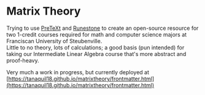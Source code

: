 # Matrix Theory

Trying to use [PreTeXt](https://pretextbook.org/) and [Runestone](https://landing.runestone.academy/) to 
create an open-source resource for two 1-credit courses required for 
math and computer science majors at Franciscan University of Steubenville.  
Little to no theory, lots of calculations; a good basis (pun intended) for taking our 
Intermediate Linear Algebra course that's more abstract and proof-heavy.  

Very much a work in progress, but currently deployed at [https://tanaquil18.github.io/matrixtheory/frontmatter.html](https://tanaquil18.github.io/matrixtheory/frontmatter.html)
